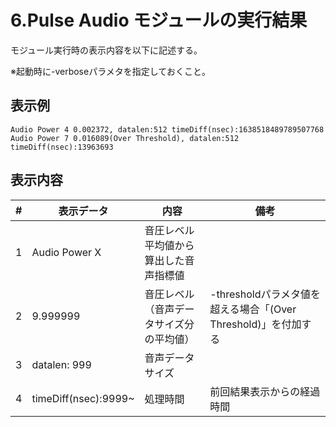 # 6.Pulse Audio モジュールの実行結果

モジュール実行時の表示内容を以下に記述する。

※起動時に-verboseパラメタを指定しておくこと。



## 表示例

```
Audio Power 4 0.002372, datalen:512 timeDiff(nsec):1638518489789507768
Audio Power 7 0.016089(Over Threshold), datalen:512 timeDiff(nsec):13963693 
```

  

## 表示内容

| #    | 表示データ           | 内容                                     | 備考                                                         |
| ---- | -------------------- | ---------------------------------------- | ------------------------------------------------------------ |
| 1    | Audio Power X        | 音圧レベル平均値から算出した音声指標値   |                                                              |
| 2    | 9.999999             | 音圧レベル（音声データサイズ分の平均値） | -thresholdパラメタ値を超える場合「(Over Threshold)」を付加する |
| 3    | datalen: 999         | 音声データサイズ                         |                                                              |
| 4    | timeDiff(nsec):9999~ | 処理時間                                 | 前回結果表示からの経過時間                                   |

 
